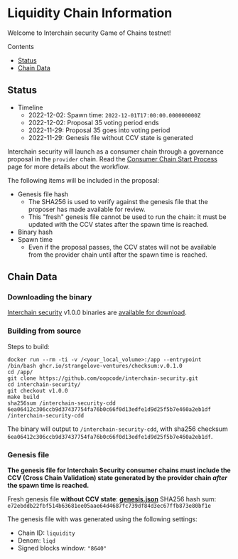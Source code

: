 # Liquidity Chain Information
Welcome to Interchain security Game of Chains testnet!

Contents

* [Status](#status)
* [Chain Data](#chain-data)

## Status

* Timeline
  * 2022-12-02: Spawn time: `2022-12-01T17:00:00.000000000Z`
  * 2022-12-02: Proposal 35 voting period ends
  * 2022-11-29: Proposal 35 goes into voting period
  * 2022-11-29: Genesis file without CCV state is generated

Interchain security will launch as a consumer chain through a governance proposal in the `provider` chain. Read the [Consumer Chain Start Process](https://github.com/hyphacoop/ics-testnets/blob/main/docs/Consumer-Chain-Start-Process.md#consumer-chain-start-process) page for more details about the workflow.

The following items will be included in the proposal:
* Genesis file hash
  * The SHA256 is used to verify against the genesis file that the proposer has made available for review.
  * This "fresh" genesis file cannot be used to run the chain: it must be updated with the CCV states after the spawn time is reached.
* Binary hash
* Spawn time
  * Even if the proposal passes, the CCV states will not be available from the provider chain until after the spawn time is reached.

## Chain Data

### Downloading the binary

[Interchain security](https://github.com/oopcode/interchain-security) v1.0.0 binaries are [available for download](https://github.com/p2p-org/ics-testnets-interchain-security/releases/tag/v1.0.0).

### Building from source

Steps to build:
```
docker run --rm -ti -v /<your_local_volume>:/app --entrypoint /bin/bash ghcr.io/strangelove-ventures/checksum:v.0.1.0
cd /app/
git clone https://github.com/oopcode/interchain-security.git
cd interchain-security/
git checkout v1.0.0
make build       
sha256sum /interchain-security-cdd
6ea06412c306ccb9d37437754fa76b0c66f0d13edfe1d9d25f5b7e460a2eb1df  /interchain-security-cdd
```

The binary will output to `/interchain-security-cdd`, with sha256 checksum `6ea06412c306ccb9d37437754fa76b0c66f0d13edfe1d9d25f5b7e460a2eb1df`.

### Genesis file

**The genesis file for Interchain Security consumer chains must include the CCV (Cross Chain Validation) state generated by the provider chain _after_ the spawn time is reached.**

Fresh genesis file **without CCV state**: **[genesis.json](genesis.json)** SHA256 hash sum: `e72ebddb22fbf514b63681ee05aae64d4687fc739df84d3ec67ffb873e80bf1e`

The genesis file with was generated using the following settings:

* Chain ID: `liquidity`
* Denom: `liqd`
* Signed blocks window: `"8640"`

